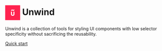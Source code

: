 # <picture><source media="(prefers-color-scheme: dark)" srcset="./website/static/img/unwind-dark.svg"><img src="./website/static/img/unwind-light.svg" width="48" valign="middle"></picture> Unwind


Unwind is a collection of tools for styling UI components with low selector specificity without sacrificing the reusability.

[Quick start](https://www.unwindjs.dev/docs/quick-start)
